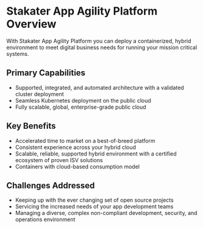 # Stakater App Agility Platform Overview

With Stakater App Agility Platform you can deploy a containerized, hybrid environment to meet digital business needs for running your mission critical systems.

## Primary Capabilities

* Supported, integrated, and automated architecture with a validated cluster deployment
* Seamless Kubernetes deployment on the public cloud
* Fully scalable, global, enterprise-grade public cloud

## Key Benefits

* Accelerated time to market on a best-of-breed platform
* Consistent experience across your hybrid cloud
* Scalable, reliable, supported hybrid environment with a certified ecosystem of proven ISV solutions
* Containers with cloud-based consumption model

## Challenges Addressed

* Keeping up with the ever changing set of open source projects
* Servicing the increased needs of your app development teams
* Managing a diverse, complex non-compliant development, security, and operations environment
